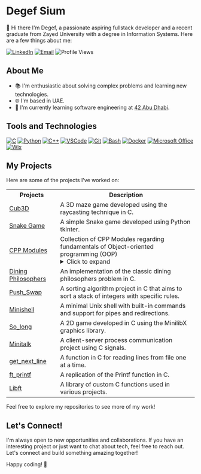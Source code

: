 <!-- Include Font Awesome CSS -->
<link rel="stylesheet" href="https://cdnjs.cloudflare.com/ajax/libs/font-awesome/5.15.3/css/all.min.css">

# Degef Sium

 👋  Hi there I'm Degef, a passionate aspiring fullstack developer and a recent graduate from Zayed University with a degree in Information Systems. Here are a few things about me:

[![LinkedIn](https://img.shields.io/badge/LinkedIn-Connect-blue?logo=linkedin)](https://www.linkedin.com/in/45756-1992113degef-sium)
[![Email](https://img.shields.io/badge/Email-Contact-red?logo=email)](mailto:degef.sium.g%40gmail.com)
![Profile Views](https://komarev.com/ghpvc/?username=Degef&color=blueviolet)


## About Me

- 📚 I'm enthusiastic about solving complex problems and learning new technologies.
- 🌐 I'm based in UAE.
- 🌱 I'm currently learning software engineering at [42 Abu Dhabi](https://42abudhabi.ae/?utm_source=Google&utm_medium=search&utm_campaign=42ADSearchBrand&gad=1&gclid=Cj0KCQjwpc-oBhCGARIsAH6ote-TmYStgQ-9cWZxrRKhP6rW7guni2zqoy1XfF_HCdkkTIPdhHabrYgaAlPCEALw_wcB).

## Tools and Technologies

[![C](https://img.shields.io/badge/C-00599C?style=for-the-badge&logo=c&logoColor=white)](https://en.wikipedia.org/wiki/C_(programming_language))
[![Python](https://img.shields.io/badge/Python-3776AB?style=for-the-badge&logo=python&logoColor=white)](https://www.python.org/)
[![C++](https://img.shields.io/badge/C++-00599C?style=for-the-badge&logo=c%2B%2B&logoColor=white)](https://en.wikipedia.org/wiki/C%2B%2B)
[![VSCode](https://img.shields.io/badge/VSCode-007ACC?style=for-the-badge&logo=visual-studio-code&logoColor=white)](https://code.visualstudio.com/)
[![Git](https://img.shields.io/badge/Git-F05032?style=for-the-badge&logo=git&logoColor=white)](https://git-scm.com/)
[![Bash](https://img.shields.io/badge/Bash-4EAA25?style=for-the-badge&logo=gnu-bash&logoColor=white)](https://www.gnu.org/software/bash/)
[![Docker](https://img.shields.io/badge/Docker-2496ED?style=for-the-badge&logo=docker&logoColor=white)](https://www.docker.com/)
[![Microsoft Office](https://img.shields.io/badge/Microsoft%20Office-D83B01?style=for-the-badge&logo=microsoft-office&logoColor=white)](https://www.microsoft.com/en-us/microsoft-365/get-started-with-office-2019)
[![Wix](https://img.shields.io/badge/Wix-2E7CC7?style=for-the-badge&logo=wix&logoColor=white)](https://www.wix.com/)


## My Projects

Here are some of the projects I've worked on:
<table>
  <tr>
    <th>Projects</th>
    <th>Description</th>
  </tr>
  <tr>
    <td><a href="https://github.com/Degef/Cub3D">Cub3D</a></td>
    <td>A 3D maze game developed using the raycasting technique in C.</td>
  </tr>
  <tr>
    <td><a href="https://github.com/Degef/Snake-Game">Snake Game</a></td>
    <td>A simple Snake game developed using Python tkinter.</td>
  </tr>
  <tr>
    <td><a href="https://github.com/Degef/CPP-Modules">CPP Modules</a></td>
    <td> Collection of CPP Modules regarding fundamentals of Object-oriented programming (OOP)  <br>
      <details>
        <summary>Click to expand</summary>
        <table>
          <tr>
            <td><a href="https://github.com/Degef/CPP-Modules/tree/master/cpp00">Module 00:</a></td>
            <td>Introduction to C++ syntax</td>
          </tr>
          <tr>
            <td><a href="https://github.com/Degef/CPP-Modules/tree/master/cpp01">Module 01:</a></td>
            <td>Class, member functions, io streams, initialization lists, static, const, and lots of basic stuff.</td>
          </tr>
          <tr>
            <td><a href="https://github.com/Degef/CPP-Modules/tree/master/cpp02">Module 02:</a></td>
            <td>Ad-hoc polymorphism, operators overload and canonical classes.</td>
          </tr>
          <tr>
            <td><a href="https://github.com/Degef/CPP-Modules/tree/master/cpp03">Module 03:</a></td>
            <td>Inheritance.</td>
          </tr>
          <tr>
            <td><a href="https://github.com/Degef/CPP-Modules/tree/master/cpp04">Module 04:</a></td>
            <td>Subtype polymorphism, abstract classes, interfaces.</td>
          </tr>
          <tr>
            <td><a href="https://github.com/Degef/CPP-Modules/tree/master/cpp05">Module 05:</a></td>
            <td>Repetition and Exceptions.</td>
          </tr>
          <tr>
            <td><a href="https://github.com/Degef/CPP-Modules/tree/master/cpp06">Module 06:</a></td>
            <td>C++ Casts.</td>
          </tr>
          <tr>
            <td><a href="https://github.com/Degef/CPP-Modules/tree/master/cpp07">Module 07:</a></td>
            <td>C++ Templates.</td>
          </tr>
          <tr>
            <td><a href="https://github.com/Degef/CPP-Modules/tree/master/cpp08">Module 08:</a></td>
            <td>Templated containers, iterators, algorithms.</td>
          </tr>
          <tr>
            <td><a href="https://github.com/Degef/CPP-Modules/tree/master/cpp09">Module 09:</a></td>
            <td>The STL.</td>
          </tr>
        </table>
      </details>
    </td>
  </tr>
  <tr>
    <td><a href="https://github.com/Degef/Philosophers">Dining Philosophers</a></td>
    <td>An implementation of the classic dining philosophers problem in C.</td>
  </tr>
  <tr>
    <td><a href="https://github.com/Degef/Push-Swap">Push_Swap</a></td>
    <td>A sorting algorithm project in C that aims to sort a stack of integers with specific rules.</td>
  </tr>
  <tr>
    <td><a href="https://github.com/Degef/Minishell">Minishell</a></td>
    <td>A minimal Unix shell with built-in commands and support for pipes and redirections.</td>
  </tr>
  <tr>
    <td><a href="https://github.com/Degef/So_long">So_long</a></td>
    <td>A 2D game developed in C using the MinilibX graphics library.</td>
  </tr>
  <tr>
    <td><a href="https://github.com/Degef/minitalk">Minitalk</a></td>
    <td>A client-server process communication project using C signals.</td>
  </tr>
  <tr>
    <td><a href="https://github.com/Degef/get_next_line">get_next_line</a></td>
    <td>A function in C for reading lines from file one at a time.</td>
  </tr>
  <tr>
    <td><a href="https://github.com/Degef/ft_printf">ft_printf</a></td>
    <td> A replication of the Printf function in C.</td>
  </tr>
  <tr>
    <td><a href="https://github.com/Degef/Libft">Libft</a></td>
    <td>A library of custom C functions used in various projects.</td>
  </tr>
</table>

Feel free to explore my repositories to see more of my work!



## Let's Connect!

I'm always open to new opportunities and collaborations. If you have an interesting project or just want to chat about tech, feel free to reach out. Let's connect and build something amazing together!

Happy coding! 🚀
